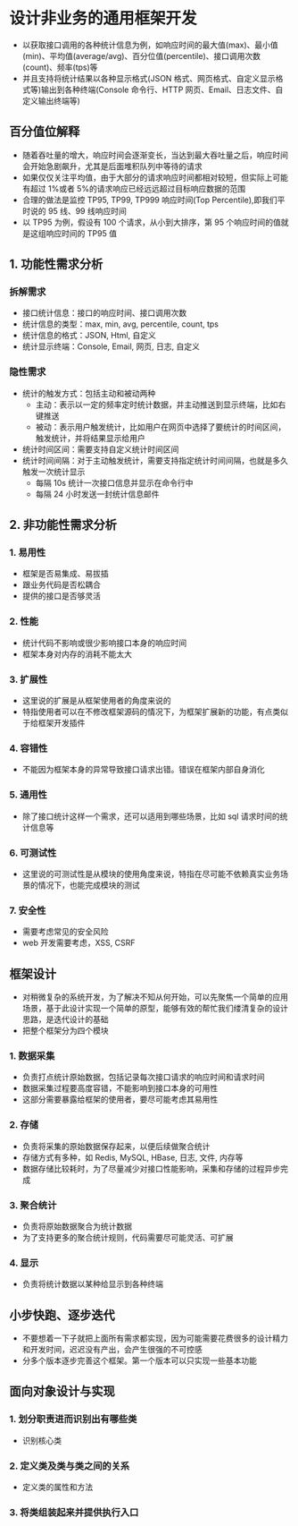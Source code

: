 # 设计非业务的通用框架开发

- 以获取接口调用的各种统计信息为例，如响应时间的最大值(max)、最小值(min)、平均值(average/avg)、百分位值(percentile)、接口调用次数(count)、频率(tps)等
- 并且支持将统计结果以各种显示格式(JSON 格式、网页格式、自定义显示格式等)输出到各种终端(Console 命令行、HTTP 网页、Email、日志文件、自定义输出终端等)

## 百分值位解释

- 随着吞吐量的增大，响应时间会逐渐变长，当达到最大吞吐量之后，响应时间会开始急剧飙升，尤其是后面堆积队列中等待的请求
- 如果仅仅关注平均值，由于大部分的请求响应时间都相对较短，但实际上可能有超过 1%或者 5%的请求响应已经远远超过目标响应数据的范围
- 合理的做法是监控 TP95, TP99, TP999 响应时间(Top Percentile),即我们平时说的 95 线、99 线响应时间
- 以 TP95 为例，假设有 100 个请求，从小到大排序，第 95 个响应时间的值就是这组响应时间的 TP95 值

## 1. 功能性需求分析

### 拆解需求

- 接口统计信息：接口的响应时间、接口调用次数
- 统计信息的类型：max, min, avg, percentile, count, tps
- 统计信息的格式：JSON, Html, 自定义
- 统计显示终端：Console, Email, 网页, 日志, 自定义

### 隐性需求

- 统计的触发方式：包括主动和被动两种
  - 主动：表示以一定的频率定时统计数据，并主动推送到显示终端，比如右键推送
  - 被动：表示用户触发统计，比如用户在网页中选择了要统计的时间区间，触发统计，并将结果显示给用户
- 统计时间区间：需要支持自定义统计时间区间
- 统计时间间隔：对于主动触发统计，需要支持指定统计时间间隔，也就是多久触发一次统计显示
  - 每隔 10s 统计一次接口信息并显示在命令行中
  - 每隔 24 小时发送一封统计信息邮件

## 2. 非功能性需求分析

### 1. 易用性

- 框架是否易集成、易拔插
- 跟业务代码是否松耦合
- 提供的接口是否够灵活

### 2. 性能

- 统计代码不影响或很少影响接口本身的响应时间
- 框架本身对内存的消耗不能太大

### 3. 扩展性

- 这里说的扩展是从框架使用者的角度来说的
- 特指使用者可以在不修改框架源码的情况下，为框架扩展新的功能，有点类似于给框架开发插件

### 4. 容错性

- 不能因为框架本身的异常导致接口请求出错。错误在框架内部自身消化

### 5. 通用性

- 除了接口统计这样一个需求，还可以适用到哪些场景，比如 sql 请求时间的统计信息等

### 6. 可测试性

- 这里说的可测试性是从模块的使用角度来说，特指在尽可能不依赖真实业务场景的情况下，也能完成模块的测试

### 7. 安全性

- 需要考虑常见的安全风险
- web 开发需要考虑，XSS, CSRF

## 框架设计

- 对稍微复杂的系统开发，为了解决不知从何开始，可以先聚焦一个简单的应用场景，基于此设计实现一个简单的原型，能够有效的帮忙我们缕清复杂的设计思路，是迭代设计的基础
- 把整个框架分为四个模块

### 1. 数据采集

- 负责打点统计原始数据，包括记录每次接口请求的响应时间和请求时间
- 数据采集过程要高度容错，不能影响到接口本身的可用性
- 这部分需要暴露给框架的使用者，要尽可能考虑其易用性

### 2. 存储

- 负责将采集的原始数据保存起来，以便后续做聚合统计
- 存储方式有多种，如 Redis, MySQL, HBase, 日志, 文件, 内存等
- 数据存储比较耗时，为了尽量减少对接口性能影响，采集和存储的过程异步完成

### 3. 聚合统计

- 负责将原始数据聚合为统计数据
- 为了支持更多的聚合统计规则，代码需要尽可能灵活、可扩展

### 4. 显示

- 负责将统计数据以某种给显示到各种终端

## 小步快跑、逐步迭代

- 不要想着一下子就把上面所有需求都实现，因为可能需要花费很多的设计精力和开发时间，迟迟没有产出，会产生很强的不可控感
- 分多个版本逐步完善这个框架。第一个版本可以只实现一些基本功能

## 面向对象设计与实现

### 1. 划分职责进而识别出有哪些类

- 识别核心类

### 2. 定义类及类与类之间的关系

- 定义类的属性和方法

### 3. 将类组装起来并提供执行入口
